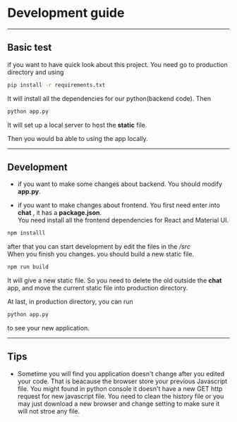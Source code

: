 # Development guide
---
## Basic test  
if you want to have quick look about this project. You need go to production directory and using  
```bash 
pip install -r requirements.txt
```
It will install all the dependencies for our python(backend code).
Then
```bash
python app.py
```
It will set up a local server to host the **static** file.

Then you would ba able to using the app locally.

---
## Development
* if you want to make some changes about backend. You should modify **app.py**.  

* if you want to make changes about frontend. You first need enter into **chat** , it has a **package.json**.  
You need install all the frontend dependencies for React and Material UI.  
```bash
npm installl
```
after that you can start development by edit the files in the */src*  
When you finish you changes. you should build a new static file.
```bash
npm run build
```
It will give a new static file. So you need to delete the old outside the **chat** app, and move the current static file into production directory.

At last, in production directory, you can run
```bash
python app.py
```
to see your new application.  

---
## Tips
* Sometime you will find you application doesn't change after you edited your code. That is beacause the browser store your previous Javascript file. You might found in python console it doesn't have a new GET http request for new javascript file. You need to clean the history file or you may just download a new browser and change setting to make sure it will not stroe any file.
